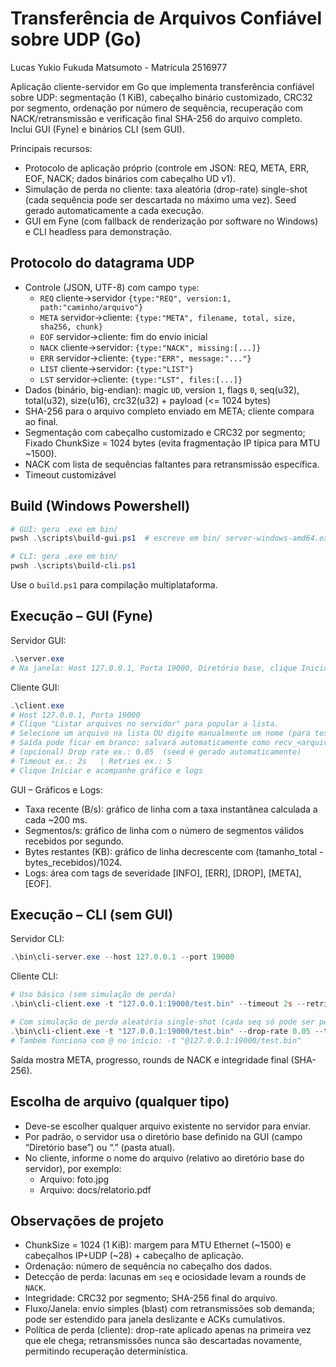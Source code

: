 # Transferência de Arquivos Confiável sobre UDP (Go)

Lucas Yukio Fukuda Matsumoto - Matrícula 2516977

Aplicação cliente-servidor em Go que implementa transferência confiável sobre UDP: segmentação (1 KiB), cabeçalho binário customizado, CRC32 por segmento, ordenação por número de sequência, recuperação com NACK/retransmissão e verificação final SHA-256 do arquivo completo. Inclui GUI (Fyne) e binários CLI (sem GUI).

Principais recursos:
- Protocolo de aplicação próprio (controle em JSON: REQ, META, ERR, EOF, NACK; dados binários com cabeçalho UD v1).
- Simulação de perda no cliente: taxa aleatória (drop-rate) single-shot (cada sequência pode ser descartada no máximo uma vez). Seed gerado automaticamente a cada execução.
- GUI em Fyne (com fallback de renderização por software no Windows) e CLI headless para demonstração.

## Protocolo do datagrama UDP

- Controle (JSON, UTF-8) com campo `type`:
  - `REQ` cliente→servidor `{type:"REQ", version:1, path:"caminho/arquivo"}`
  - `META` servidor→cliente: `{type:"META", filename, total, size, sha256, chunk}`
  - `EOF` servidor→cliente: fim do envio inicial
  - `NACK` cliente→servidor: `{type:"NACK", missing:[...]}`
  - `ERR` servidor→cliente: `{type:"ERR", message:"..."}`
  - `LIST` cliente→servidor: `{type:"LIST"}`
  - `LST` servidor→cliente: `{type:"LST", files:[...]}`
- Dados (binário, big-endian): magic `UD`, version `1`, flags `0`, seq(u32), total(u32), size(u16), crc32(u32) + payload (<= 1024 bytes)
- SHA-256 para o arquivo completo enviado em META; cliente compara ao final.
- Segmentação com cabeçalho customizado e CRC32 por segmento; Fixado ChunkSize = 1024 bytes (evita fragmentação IP típica para MTU ~1500).
- NACK com lista de sequências faltantes para retransmissão específica.
- Timeout customizável

## Build (Windows Powershell)

```powershell
# GUI: gera .exe em bin/
pwsh .\scripts\build-gui.ps1  # escreve em bin/ server-windows-amd64.exe e client-windows-amd64.exe

# CLI: gera .exe em bin/
pwsh .\scripts\build-cli.ps1
```

Use o `build.ps1` para compilação multiplataforma.

## Execução – GUI (Fyne)

Servidor GUI:
```powershell
.\server.exe
# Na janela: Host 127.0.0.1, Porta 19000, Diretório base, clique Iniciar
```
Cliente GUI:
```powershell
.\client.exe
# Host 127.0.0.1, Porta 19000
# Clique "Listar arquivos no servidor" para popular a lista.
# Selecione um arquivo na lista OU digite manualmente um nome (para testar arquivo inexistente).
# Saída pode ficar em branco: salvará automaticamente como recv_<arquivo>
# (opcional) Drop rate ex.: 0.05  (seed é gerado automaticamente)
# Timeout ex.: 2s   | Retries ex.: 5
# Clique Iniciar e acompanhe gráfico e logs
```

GUI – Gráficos e Logs:
- Taxa recente (B/s): gráfico de linha com a taxa instantânea calculada a cada ~200 ms.
- Segmentos/s: gráfico de linha com o número de segmentos válidos recebidos por segundo.
- Bytes restantes (KB): gráfico de linha decrescente com (tamanho_total - bytes_recebidos)/1024.
- Logs: área com tags de severidade [INFO], [ERR], [DROP], [META], [EOF].

## Execução – CLI (sem GUI)

Servidor CLI:
```powershell
.\bin\cli-server.exe --host 127.0.0.1 --port 19000
```
Cliente CLI:
```powershell
# Uso básico (sem simulação de perda)
.\bin\cli-client.exe -t "127.0.0.1:19000/test.bin" --timeout 2s --retries 5 -o recv_test.bin

# Com simulação de perda aleatória single-shot (cada seq só pode ser perdida 1 vez)
.\bin\cli-client.exe -t "127.0.0.1:19000/test.bin" --drop-rate 0.05 --timeout 2s --retries 5 -o recv_test.bin
# Também funciona com @ no início: -t "@127.0.0.1:19000/test.bin"
```
Saída mostra META, progresso, rounds de NACK e integridade final (SHA-256).

## Escolha de arquivo (qualquer tipo)

- Deve-se escolher qualquer arquivo existente no servidor para enviar.
- Por padrão, o servidor usa o diretório base definido na GUI (campo “Diretório base”) ou “.” (pasta atual).
- No cliente, informe o nome do arquivo (relativo ao diretório base do servidor), por exemplo:
  - Arquivo: foto.jpg
  - Arquivo: docs/relatorio.pdf

## Observações de projeto
- ChunkSize = 1024 (1 KiB): margem para MTU Ethernet (~1500) e cabeçalhos IP+UDP (~28) + cabeçalho de aplicação.
- Ordenação: número de sequência no cabeçalho dos dados.
- Detecção de perda: lacunas em `seq` e ociosidade levam a rounds de `NACK`.
- Integridade: CRC32 por segmento; SHA-256 final do arquivo.
- Fluxo/Janela: envio simples (blast) com retransmissões sob demanda; pode ser estendido para janela deslizante e ACKs cumulativos.
- Política de perda (cliente): drop-rate aplicado apenas na primeira vez que ele chega; retransmissões nunca são descartadas novamente, permitindo recuperação determinística.
